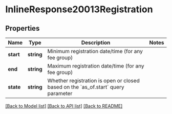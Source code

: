 # InlineResponse20013Registration

## Properties
Name | Type | Description | Notes
------------ | ------------- | ------------- | -------------
**start** | **string** | Minimum registration date/time (for any fee group) | 
**end** | **string** | Maximum registration date/time (for any fee group) | 
**state** | **string** | Whether registration is open or closed based on the &#x60;as_of.start&#x60; query parameter | 

[[Back to Model list]](../README.md#documentation-for-models) [[Back to API list]](../README.md#documentation-for-api-endpoints) [[Back to README]](../README.md)


